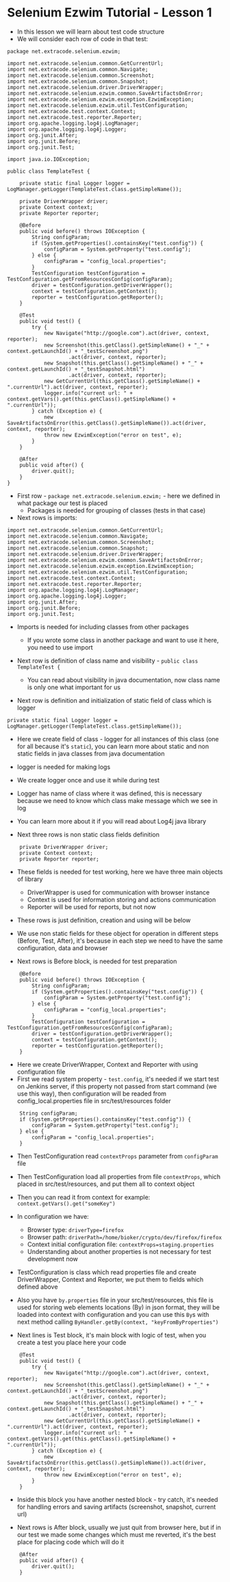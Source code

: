 # Selenium Ezwim Tutorial - Lesson 1

+ In this lesson we will learn about test code structure
+ We will consider each row of code in that test:

```
package net.extracode.selenium.ezwim;

import net.extracode.selenium.common.GetCurrentUrl;
import net.extracode.selenium.common.Navigate;
import net.extracode.selenium.common.Screenshot;
import net.extracode.selenium.common.Snapshot;
import net.extracode.selenium.driver.DriverWrapper;
import net.extracode.selenium.ezwim.common.SaveArtifactsOnError;
import net.extracode.selenium.ezwim.exception.EzwimException;
import net.extracode.selenium.ezwim.util.TestConfiguration;
import net.extracode.test.context.Context;
import net.extracode.test.reporter.Reporter;
import org.apache.logging.log4j.LogManager;
import org.apache.logging.log4j.Logger;
import org.junit.After;
import org.junit.Before;
import org.junit.Test;

import java.io.IOException;

public class TemplateTest {

    private static final Logger logger = LogManager.getLogger(TemplateTest.class.getSimpleName());

    private DriverWrapper driver;
    private Context context;
    private Reporter reporter;

    @Before
    public void before() throws IOException {
        String configParam;
        if (System.getProperties().containsKey("test.config")) {
            configParam = System.getProperty("test.config");
        } else {
            configParam = "config_local.properties";
        }
        TestConfiguration testConfiguration = TestConfiguration.getFromResourcesConfig(configParam);
        driver = testConfiguration.getDriverWrapper();
        context = testConfiguration.getContext();
        reporter = testConfiguration.getReporter();
    }

    @Test
    public void test() {
        try {
            new Navigate("http://google.com").act(driver, context, reporter);
            new Screenshot(this.getClass().getSimpleName() + "_" + context.getLaunchId() + "_testScreenshot.png")
                    .act(driver, context, reporter);
            new Snapshot(this.getClass().getSimpleName() + "_" + context.getLaunchId() + "_testSnapshot.html")
                    .act(driver, context, reporter);
            new GetCurrentUrl(this.getClass().getSimpleName() + ".currentUrl").act(driver, context, reporter);
            logger.info("current url: " + context.getVars().get(this.getClass().getSimpleName() + ".currentUrl"));
        } catch (Exception e) {
            new SaveArtifactsOnError(this.getClass().getSimpleName()).act(driver, context, reporter);
            throw new EzwimException("error on test", e);
        }
    }

    @After
    public void after() {
        driver.quit();
    }
}
```

+ First row - `package net.extracode.selenium.ezwim;` - here we defined in what package our test is placed
    + Packages is needed for grouping of classes (tests in that case) 
+ Next rows is imports:

```
import net.extracode.selenium.common.GetCurrentUrl;
import net.extracode.selenium.common.Navigate;
import net.extracode.selenium.common.Screenshot;
import net.extracode.selenium.common.Snapshot;
import net.extracode.selenium.driver.DriverWrapper;
import net.extracode.selenium.ezwim.common.SaveArtifactsOnError;
import net.extracode.selenium.ezwim.exception.EzwimException;
import net.extracode.selenium.ezwim.util.TestConfiguration;
import net.extracode.test.context.Context;
import net.extracode.test.reporter.Reporter;
import org.apache.logging.log4j.LogManager;
import org.apache.logging.log4j.Logger;
import org.junit.After;
import org.junit.Before;
import org.junit.Test;
```

+ Imports is needed for including classes from other packages
    + If you wrote some class in another package and want to use it here, you need to use import

+ Next row is definition of class name and visibility - `public class TemplateTest {`
    + You can read about visibility in java documentation, now class name is only one what important for us

+ Next row is definition and initialization of static field of class which is logger

`private static final Logger logger = LogManager.getLogger(TemplateTest.class.getSimpleName());`

+ Here we create field of class - logger for all instances of this class (one for all because it's `static`),
    you can learn more about static and non static fields in java classes from java documentation
+ logger is needed for making logs
+ We create logger once and use it while during test
+ Logger has name of class where it was defined, this is necessary because we need to know which
    class make message which we see in log
+ You can learn more about it if you will read about Log4j java library

+ Next three rows is non static class fields definition

```
    private DriverWrapper driver;
    private Context context;
    private Reporter reporter;
```

+ These fields is needed for test working, here we have three main objects of library
    + DriverWrapper is used for communication with browser instance
    + Context is used for information storing and actions communication
    + Reporter will be used for reports, but not now
+ These rows is just definition, creation and using will be below
+ We use non static fields for these object for operation in different steps (Before, Test, After),
    it's because in each step we need to have the same configuration, data and browser

+ Next rows is Before block, is needed for test preparation

```
    @Before
    public void before() throws IOException {
        String configParam;
        if (System.getProperties().containsKey("test.config")) {
            configParam = System.getProperty("test.config");
        } else {
            configParam = "config_local.properties";
        }
        TestConfiguration testConfiguration = TestConfiguration.getFromResourcesConfig(configParam);
        driver = testConfiguration.getDriverWrapper();
        context = testConfiguration.getContext();
        reporter = testConfiguration.getReporter();
    }
```

+ Here we create DriverWrapper, Context and Reporter with using configuration file
+ First we read system property - `test.config`,  it's needed if we start test on Jenkins server,
    if this property not passed from start command (we use this way), then configuration
    will be readed from config_local.properties file in src/test/resources folder

```
    String configParam;
    if (System.getProperties().containsKey("test.config")) {
        configParam = System.getProperty("test.config");
    } else {
        configParam = "config_local.properties";
    }
```

+ Then TestConfiguration read `contextProps` parameter from `configParam` file
+ Then TestConfiguration load all properties from file `contextProps`, which placed in
    src/test/resources, and put them all to context object
+ Then you can read it from context for example: `context.getVars().get("someKey")`

+ In configuration we have:
    + Browser type: `driverType=firefox`
    + Browser path: `driverPath=/home/bioker/crypto/dev/firefox/firefox`
    + Context initial configuration file: `contextProps=staging.properties`
    + Understanding about another properties is not necessary for test development now
+ TestConfiguration is class which read properties file and create DriverWrapper, Context and
    Reporter, we put them to fields which defined above

+ Also you have `by.properties` file in your src/test/resources, this file is used for storing
    web elements locations (By) in json format, they will be loaded into context with configuration
    and you can use this `By`s with next method calling
    `ByHandler.getBy(context, "keyFromByProperties")`

+ Next lines is Test block, it's main block with logic of test, when you create a test you place here
    your code

```
    @Test
    public void test() {
        try {
            new Navigate("http://google.com").act(driver, context, reporter);
            new Screenshot(this.getClass().getSimpleName() + "_" + context.getLaunchId() + "_testScreenshot.png")
                    .act(driver, context, reporter);
            new Snapshot(this.getClass().getSimpleName() + "_" + context.getLaunchId() + "_testSnapshot.html")
                    .act(driver, context, reporter);
            new GetCurrentUrl(this.getClass().getSimpleName() + ".currentUrl").act(driver, context, reporter);
            logger.info("current url: " + context.getVars().get(this.getClass().getSimpleName() + ".currentUrl"));
        } catch (Exception e) {
            new SaveArtifactsOnError(this.getClass().getSimpleName()).act(driver, context, reporter);
            throw new EzwimException("error on test", e);
        }
    }
```

+ Inside this block you have another nested block - try catch, it's needed for handling errors and
    saving artifacts (screenshot, snapshot, current url)

+ Next rows is After block, usually we just quit from browser here, but if
    in our test we made some changes which must me reverted, it's the best place for
    placing code which will do it

```
    @After
    public void after() {
        driver.quit();
    }
```
